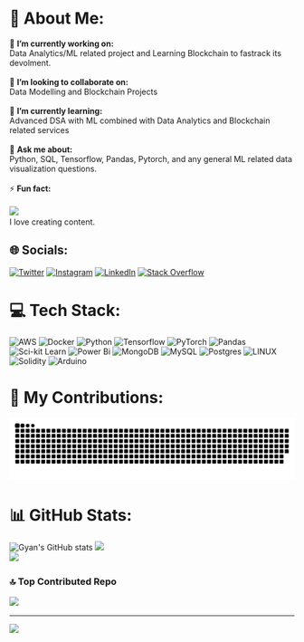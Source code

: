 # 💫 About Me:
🔭 **I’m currently working on:**  <br>Data Analytics/ML related project and Learning Blockchain to fastrack its devolment.<br><br>👯 **I’m looking to collaborate on:**  <br>Data Modelling and Blockchain Projects<br><br>🌱 **I’m currently learning:**  <br>Advanced DSA with ML combined with Data Analytics and Blockchain related services <br><br>💬 **Ask me about:**  <br>Python, SQL, Tensorflow, Pandas, Pytorch, and any general ML related data visualization questions.<br><br>⚡ **Fun fact:**  <br> <br>
<img allign=right src="https://user-images.githubusercontent.com/74038190/212749447-bfb7e725-6987-49d9-ae85-2015e3e7cc41.gif" width="450">
<br>
I love creating content.

## 🌐 Socials:
[![Twitter](https://img.shields.io/badge/Twitter-%231DA1F2.svg?logo=Twitter&logoColor=white)](https://twitter.com/Gyan3168) [![Instagram](https://img.shields.io/badge/Instagram-%23E4405F.svg?logo=Instagram&logoColor=white)](https://instagram.com/partime_artisan) [![LinkedIn](https://img.shields.io/badge/LinkedIn-%230077B5.svg?logo=linkedin&logoColor=white)](https://linkedin.com/in/gyan-prakash-patra-037671141) [![Stack Overflow](https://img.shields.io/badge/-Stackoverflow-FE7A16?logo=stack-overflow&logoColor=white)](https://stackoverflow.com/users/13952209) 

# 💻 Tech Stack:
![AWS](https://img.shields.io/badge/AWS-%23FF9900.svg?style=for-the-badge&logo=amazon-aws&logoColor=white) ![Docker](https://img.shields.io/badge/docker-%230db7ed.svg?style=for-the-badge&logo=docker&logoColor=white) ![Python](https://img.shields.io/badge/python-3670A0?style=for-the-badge&logo=python&logoColor=ffdd54) ![Tensorflow](https://img.shields.io/badge/TensorFlow-FF6F00?style=for-the-badge&logo=tensorflow&logoColor=white) ![PyTorch](https://img.shields.io/badge/PyTorch-EE4C2C?style=for-the-badge&logo=pytorch&logoColor=white) ![Pandas](https://img.shields.io/badge/Pandas-2C2D72?style=for-the-badge&logo=pandas&logoColor=white) ![Sci-kit Learn](https://img.shields.io/badge/scikit_learn-F7931E?style=for-the-badge&logo=scikit-learn&logoColor=white) ![Power Bi](https://img.shields.io/badge/power_bi-F2C811?style=for-the-badge&logo=powerbi&logoColor=black) ![MongoDB](https://img.shields.io/badge/MongoDB-%234ea94b.svg?style=for-the-badge&logo=mongodb&logoColor=white) ![MySQL](https://img.shields.io/badge/mysql-%2300f.svg?style=for-the-badge&logo=mysql&logoColor=white) ![Postgres](https://img.shields.io/badge/postgres-%23316192.svg?style=for-the-badge&logo=postgresql&logoColor=white) ![LINUX](https://img.shields.io/badge/Linux-FCC624?style=for-the-badge&logo=linux&logoColor=black) ![Solidity](https://img.shields.io/badge/Solidity-%23363636.svg?style=for-the-badge&logo=solidity&logoColor=white) ![Arduino](https://img.shields.io/badge/Arduino-00979D?style=for-the-badge&logo=Arduino&logoColor=white)

 # 🐍 My Contributions:
 ![](https://raw.githubusercontent.com/Gyan3168/Gyan3168/output/github-contribution-grid-snake.svg)
 
# 📊 GitHub Stats:
![Gyan's GitHub stats](https://github-readme-stats.vercel.app/api?username=Gyan3168&show_icons=true&theme=dark&border_radius=10)
![](https://github-readme-streak-stats.herokuapp.com/?user=Gyan3168&theme=dark&hide_border=false&border_radius=10)<br/>
![](https://github-readme-stats.vercel.app/api/top-langs/?username=Gyan3168&theme=dark&hide_border=false&include_all_commits=false&count_private=false&layout=compact&border_radius=10)

### 🔝 Top Contributed Repo
![](https://github-contributor-stats.vercel.app/api?username=Gyan3168&limit=5&theme=tokyonight&combine_all_yearly_contributions=true&border_radius=10)

---
[![](https://visitcount.itsvg.in/api?id=Gyan3168&icon=0&color=0)](https://visitcount.itsvg.in)

<!-- Proudly created with GPRM ( https://gprm.itsvg.in ) -->
